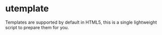 # utemplate
Templates are supported by default in HTML5, this is a single lightweight script to prepare them for you.
